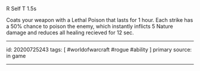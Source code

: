 
R Self
T 1.5s

Coats your weapon with a Lethal Poison that lasts for 1 hour. Each strike has a 50% chance to poison the enemy, which instantly inflicts 5 Nature damage and reduces all healing recieved for 12 sec.

---

id: 20200725243
tags: [ #worldofwarcraft #rogue #ability ]
primary source: in game

---